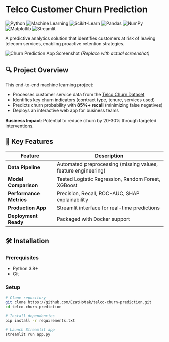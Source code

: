 #  Telco Customer Churn Prediction

![Python](https://img.shields.io/badge/python-3670A0?style=for-the-badge&logo=python&logoColor=ffdd54)
![Machine Learning](https://img.shields.io/badge/Machine%20Learning-FF6F00?style=for-the-badge)
![Scikit-Learn](https://img.shields.io/badge/Scikit--Learn-F7931E?style=for-the-badge)
![Pandas](https://img.shields.io/badge/pandas-150458?style=for-the-badge&logo=pandas&logoColor=white)
![NumPy](https://img.shields.io/badge/numpy-013243?style=for-the-badge&logo=numpy&logoColor=white)
![Matplotlib](https://img.shields.io/badge/Matplotlib-11557C?style=for-the-badge&logo=matplotlib&logoColor=white)
![Streamlit](https://img.shields.io/badge/Streamlit-FF4B4B?style=for-the-badge)


A predictive analytics solution that identifies customers at risk of leaving telecom services, enabling proactive retention strategies.

![Churn Prediction App Screenshot](https://via.placeholder.com/800x400?text=App+Screenshot+Here) *(Replace with actual screenshot)*

## 🔍 Project Overview
This end-to-end machine learning project:
- Processes customer service data from the [Telco Churn Dataset](https://www.kaggle.com/datasets/blastchar/telco-customer-churn)
- Identifies key churn indicators (contract type, tenure, services used)
- Predicts churn probability with **85%+ recall** (minimizing false negatives)
- Deploys an interactive web app for business teams

**Business Impact**: Potential to reduce churn by 20-30% through targeted interventions.

## 🚀 Key Features
| Feature | Description |
|---------|-------------|
| **Data Pipeline** | Automated preprocessing (missing values, feature engineering) |
| **Model Comparison** | Tested Logistic Regression, Random Forest, XGBoost |
| **Performance Metrics** | Precision, Recall, ROC-AUC, SHAP explainability |
| **Production App** | Streamlit interface for real-time predictions |
| **Deployment Ready** | Packaged with Docker support |





## 🛠️ Installation

### Prerequisites
- Python 3.8+
- Git

### Setup
```bash
# Clone repository
git clone https://github.com/EzatHotak/telco-churn-prediction.git
cd telco-churn-prediction

# Install dependencies
pip install -r requirements.txt

# Launch Streamlit app
streamlit run app.py